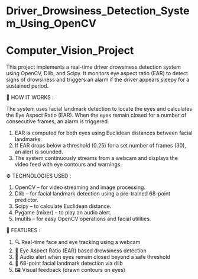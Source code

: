 # Driver_Drowsiness_Detection_System_Using_OpenCV
# Computer_Vision_Project

This project implements a real-time driver drowsiness detection system using OpenCV, Dlib, and Scipy. It monitors eye aspect ratio (EAR) to detect signs of drowsiness and triggers an alarm if the driver appears sleepy for a sustained period.

🧠 HOW IT WORKS :

The system uses facial landmark detection to locate the eyes and calculates the Eye Aspect Ratio (EAR). When the eyes remain closed for a number of consecutive frames, an alarm is triggered.

1. EAR is computed for both eyes using Euclidean distances between facial landmarks.
2. If EAR drops below a threshold (0.25) for a set number of frames (30), an alert is sounded.
3. The system continuously streams from a webcam and displays the video feed with eye contours and warnings.


⚙️ TECHNOLOGIES USED  : 

1. OpenCV – for video streaming and image processing.
2. Dlib – for facial landmark detection using a pre-trained 68-point predictor.
3. Scipy – to calculate Euclidean distance.
4. Pygame (mixer) – to play an audio alert.
5. Imutils – for easy OpenCV operations and facial utilities.


🚀 FEATURES :

1. 🔍 Real-time face and eye tracking using a webcam
2. 📏 Eye Aspect Ratio (EAR) based drowsiness detection
3. 📢 Audio alert when eyes remain closed beyond a safe threshold
4. 🧠 68-point facial landmark detection via dlib
5. 🖼️ Visual feedback (drawn contours on eyes)




